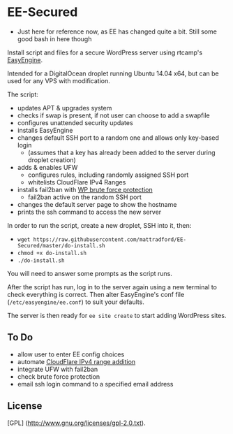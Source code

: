EE-Secured
==========

* Just here for reference now, as EE has changed quite a bit. Still some good bash in here though

Install script and files for a secure WordPress server using rtcamp's [EasyEngine](https://github.com/rtCamp/easyengine/).

Intended for a DigitalOcean droplet running Ubuntu 14.04 x64, but can be used for any VPS with modification.

The script:

* updates APT & upgrades system
* checks if swap is present, if not user can choose to add a swapfile
* configures unattended security updates
* installs EasyEngine
* changes default SSH port to a random one and allows only key-based login
  * (assumes that a key has already been added to the server during droplet creation)
* adds & enables UFW
  * configures rules, including randomly assigned SSH port
  * whitelists CloudFlare IPv4 Ranges
* installs fail2ban with [WP brute force protection](http://abdussamad.com/archives/616-Stop-Brute-Force-WordPress-Login-Attempts-with-Fail2Ban.html)
  * fail2ban active on the random SSH port
* changes the default server page to show the hostname
* prints the ssh command to access the new server

In order to run the script, create a new droplet, SSH into it, then:

* `wget https://raw.githubusercontent.com/mattradford/EE-Secured/master/do-install.sh`
* `chmod +x do-install.sh`
* `./do-install.sh`

You will need to answer some prompts as the script runs.

After the script has run, log in to the server again using a new terminal to check everything is correct. Then alter EasyEngine's conf file (`/etc/easyengine/ee.conf`) to suit your defaults.

The server is then ready for `ee site create` to start adding WordPress sites.

## To Do
* allow user to enter EE config choices
* automate [CloudFlare IPv4 range addition](https://www.cloudflare.com/ips-v4)
* integrate UFW with fail2ban
* check brute force protection
* email ssh login command to a specified email address

## License

[GPL] (http://www.gnu.org/licenses/gpl-2.0.txt).
